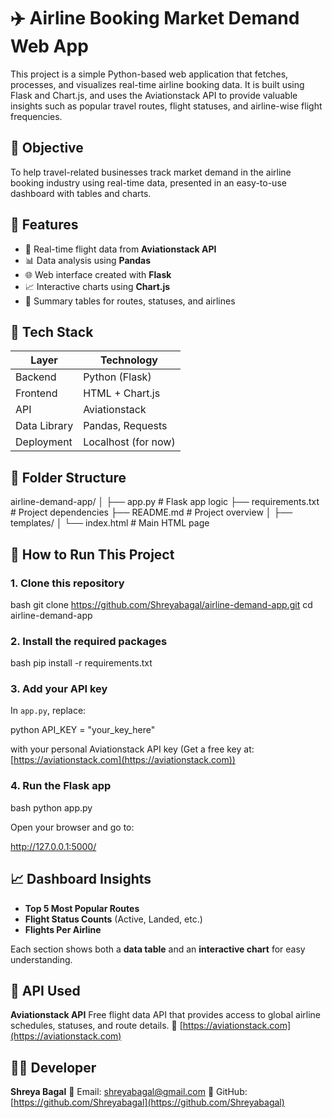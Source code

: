 


# ✈️ Airline Booking Market Demand Web App

This project is a simple Python-based web application that fetches, processes, and visualizes real-time airline booking data. It is built using Flask and Chart.js, and uses the Aviationstack API to provide valuable insights such as popular travel routes, flight statuses, and airline-wise flight frequencies.



## 📌 Objective

To help travel-related businesses track market demand in the airline booking industry using real-time data, presented in an easy-to-use dashboard with tables and charts.



## 🚀 Features

- 🔄 Real-time flight data from **Aviationstack API**
- 📊 Data analysis using **Pandas**
- 🌐 Web interface created with **Flask**
- 📈 Interactive charts using **Chart.js**
- 🧾 Summary tables for routes, statuses, and airlines



## 🧱 Tech Stack

| Layer        | Technology         |
|--------------|--------------------|
| Backend      | Python (Flask)     |
| Frontend     | HTML + Chart.js    |
| API          | Aviationstack      |
| Data Library | Pandas, Requests   |
| Deployment   | Localhost (for now)|



## 📂 Folder Structure



airline-demand-app/
│
├── app.py                 # Flask app logic
├── requirements.txt       # Project dependencies
├── README.md              # Project overview
│
├── templates/
│   └── index.html         # Main HTML page


## 🧪 How to Run This Project

### 1. Clone this repository
bash
git clone https://github.com/Shreyabagal/airline-demand-app.git
cd airline-demand-app


### 2. Install the required packages

bash
pip install -r requirements.txt


### 3. Add your API key

In `app.py`, replace:

python
API_KEY = "your_key_here"


with your personal Aviationstack API key
(Get a free key at: [https://aviationstack.com](https://aviationstack.com))

### 4. Run the Flask app

bash
python app.py


Open your browser and go to:


http://127.0.0.1:5000/


## 📈 Dashboard Insights

* **Top 5 Most Popular Routes**
* **Flight Status Counts** (Active, Landed, etc.)
* **Flights Per Airline**

Each section shows both a **data table** and an **interactive chart** for easy understanding.



## 🔑 API Used

**Aviationstack API**
Free flight data API that provides access to global airline schedules, statuses, and route details.
🔗 [https://aviationstack.com](https://aviationstack.com)



## 👩‍💻 Developer

**Shreya Bagal**
📧 Email: [shreyabagal@gmail.com](mailto:shreyabagal@gmail.com)
🔗 GitHub: [https://github.com/Shreyabagal](https://github.com/Shreyabagal)


